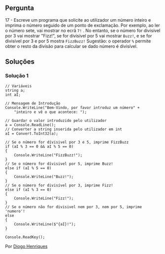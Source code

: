 ## Pergunta

17 - Escreve um programa que solicite ao utilizador um número inteiro e imprima
o número seguido de um ponto de exclamação. Por exemplo, ao ler o número sete,
vai mostrar no ecrã `7!` . No entanto, se o número for divisível por 3 vai
mostrar "Fizz!", se for divisível por 5 vai mostrar `Buzz!`, e se for
divisível por 3 e por 5 mostra `FizzBuzz!` Sugestão: o operador `%` permite
obter o resto da divisão para calcular se dado número é divisível.

## Soluções

### Solução 1

```Csharp
// Variáveis
string a;
int aI;

// Mensagem de Introdução
Console.WriteLine("Bem-Vindo, por favor introduz um número" +
    "inteiro e vê o que acontece: ");

// Guardar o valor introduzido pelo utilizador
a = Console.ReadLine();
// Converter a string inserida pelo utilizador em int
aI = Convert.ToInt32(a);

// Se o número for dívisivel por 3 e 5, imprime FizzBuzz
if (aI % 3 == 0 && aI % 5 == 0)
{
    Console.WriteLine("FizzBuzz!");
}
// Se o número for dívisivel por 5, imprime Buzz!
else if (aI % 5 == 0)
{
    Console.WriteLine("Buzz!");
}
// Se o número for divisível por 3, imprime Fizz!
else if (aI % 3 == 0)
{
    Console.WriteLine("Fizz!");
}
// Se o número não for divisivel nem por 3, nem por 5, imprime 'numero'!
else
{
    Console.WriteLine($"{aI}!");
}

Console.ReadKey();
````


Por [Diogo Henriques](https://github.com/diogo-h)
